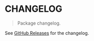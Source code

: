 # CHANGELOG

> Package changelog.

See [GitHub Releases](https://github.com/stdlib-js/streams-node-from-iterator/releases) for the changelog.